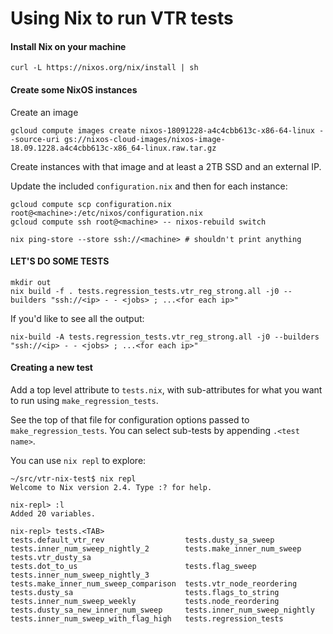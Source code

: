 Using Nix to run VTR tests
==========================

#### Install Nix on your machine

`curl -L https://nixos.org/nix/install | sh`

#### Create some NixOS instances

Create an image

```shell
gcloud compute images create nixos-18091228-a4c4cbb613c-x86-64-linux --source-uri gs://nixos-cloud-images/nixos-image-18.09.1228.a4c4cbb613c-x86_64-linux.raw.tar.gz
```

Create instances with that image and at least a 2TB SSD and an external IP.

Update the included `configuration.nix` and then for each instance:

```shell
gcloud compute scp configuration.nix root@<machine>:/etc/nixos/configuration.nix
gcloud compute ssh root@<machine> -- nixos-rebuild switch

nix ping-store --store ssh://<machine> # shouldn't print anything
```

#### LET'S DO SOME TESTS

```shell
mkdir out
nix build -f . tests.regression_tests.vtr_reg_strong.all -j0 --builders "ssh://<ip> - - <jobs> ; ...<for each ip>"
```

If you'd like to see all the output:

```shell
nix-build -A tests.regression_tests.vtr_reg_strong.all -j0 --builders "ssh://<ip> - - <jobs> ; ...<for each ip>"
```

#### Creating a new test

Add a top level attribute to `tests.nix`, with sub-attributes for what you want to run using `make_regression_tests`.

See the top of that file for configuration options passed to `make_regression_tests`. You can select sub-tests by appending `.<test name>`.

You can use `nix repl` to explore:

```
~/src/vtr-nix-test$ nix repl
Welcome to Nix version 2.4. Type :? for help.

nix-repl> :l
Added 20 variables.

nix-repl> tests.<TAB>
tests.default_vtr_rev                  tests.dusty_sa_sweep                   tests.inner_num_sweep_nightly_2        tests.make_inner_num_sweep             tests.vtr_dusty_sa
tests.dot_to_us                        tests.flag_sweep                       tests.inner_num_sweep_nightly_3        tests.make_inner_num_sweep_comparison  tests.vtr_node_reordering
tests.dusty_sa                         tests.flags_to_string                  tests.inner_num_sweep_weekly           tests.node_reordering
tests.dusty_sa_new_inner_num_sweep     tests.inner_num_sweep_nightly          tests.inner_num_sweep_with_flag_high   tests.regression_tests
```
